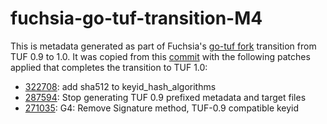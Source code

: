 # fuchsia-go-tuf-transition-M4

This is metadata generated as part of Fuchsia's [go-tuf fork] transition from
TUF 0.9 to 1.0. It was copied from this [commit] with the following patches
applied that completes the transition to TUF 1.0:

* [322708]: add sha512 to keyid_hash_algorithms
* [287594]: Stop generating TUF 0.9 prefixed metadata and target files
* [271035]: G4: Remove Signature method, TUF-0.9 compatible keyid

[go-tuf fork]: https://fuchsia.googlesource.com/third_party/go-tuf
[commit]: https://fuchsia.googlesource.com/third_party/go-tuf/+/5527feb6040bc316ea6553f3c5fef0070d2e1be0/client/testdata/go-tuf-transition-M4/
[322708]: https://fuchsia-review.googlesource.com/c/third_party/go-tuf/+/322708/6
[287594]: https://fuchsia-review.googlesource.com/c/third_party/go-tuf/+/287594/13
[271035]: https://fuchsia-review.googlesource.com/c/third_party/go-tuf/+/271035/28
